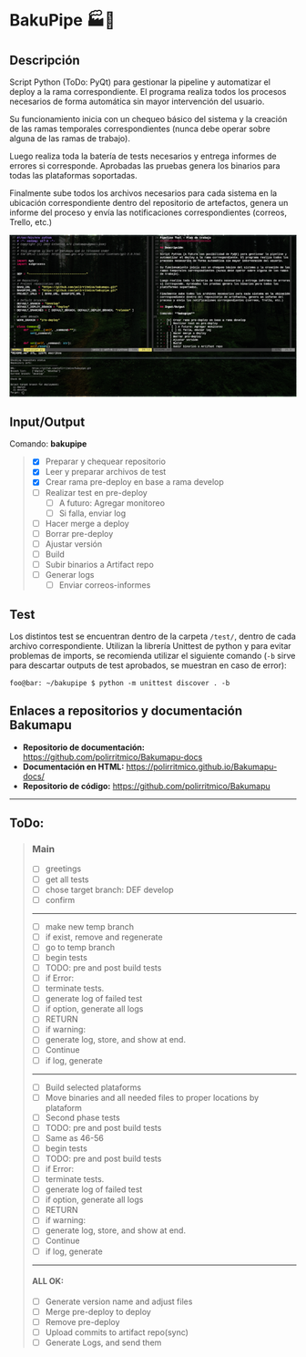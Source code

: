 BakuPipe :factory::calling:
===========================

## Descripción

Script Python (ToDo: PyQt) para gestionar la pipeline y automatizar el deploy a
la rama correspondiente. El programa realiza todos los procesos necesarios de
forma automática sin mayor intervención del usuario.

Su funcionamiento inicia con un chequeo básico del sistema y la creación de las
ramas temporales correspondientes (nunca debe operar sobre alguna de las ramas
de trabajo).

Luego realiza toda la batería de tests necesarios y entrega informes de errores
si corresponde. Aprobadas las pruebas genera los binarios para todas las
plataformas soportadas.

Finalmente sube todos los archivos necesarios para cada sistema en la ubicación
correspondiente dentro del repositorio de artefactos, genera un informe del
proceso y envía las notificaciones correspondientes (correos, Trello, etc.)

![sceenshot](docs/screenshot.png)

## Input/Output

Comando: **bakupipe**

> - [x] Preparar y chequear repositorio
> - [x] Leer y preparar archivos de test
> - [x] Crear rama pre-deploy en base a rama develop
> - [ ] Realizar test en pre-deploy
>    - [ ] A futuro: Agregar monitoreo
>    - [ ] Si falla, enviar log
> - [ ] Hacer merge a deploy
> - [ ] Borrar pre-deploy
> - [ ] Ajustar versión
> - [ ] Build
> - [ ] Subir binarios a Artifact repo
> - [ ] Generar logs
>    - [ ] Enviar correos-informes

## Test

Los distintos test se encuentran dentro de la carpeta `/test/`, dentro de cada
archivo correspondiente. Utilizan la librería Unittest de python y para evitar
problemas de imports, se recomienda utilizar el siguiente comando (`-b` sirve
para descartar outputs de test aprobados, se muestran en caso de error):

```console
foo@bar: ~/bakupipe $ python -m unittest discover . -b
```

## Enlaces a repositorios y documentación Bakumapu

* **Repositorio de documentación:** https://github.com/polirritmico/Bakumapu-docs
* **Documentación en HTML:** https://polirritmico.github.io/Bakumapu-docs/
* **Repositorio de código:** https://github.com/polirritmico/Bakumapu

---

## ToDo:

> ### Main
> * [ ]  greetings
> * [ ]  get all tests
> * [ ]  chose target branch: DEF develop
> * [ ]  confirm
> ------------------------------------------------------------------------------
> * [ ]  make new temp branch
> * [ ]    if exist, remove and regenerate
> * [ ]  go to temp branch
> * [ ]  begin tests
> * [ ]    TODO: pre and post build tests
> * [ ]  if Error:
> * [ ]    terminate tests.
> * [ ]    generate log of failed test
> * [ ]    if option, generate all logs
> * [ ]    RETURN
> * [ ]  if warning:
> * [ ]    generate log, store, and show at end.
> * [ ]    Continue
> * [ ]  if log, generate
> ------------------------------------------------------------------------------
> * [ ]  Build selected plataforms
> * [ ]  Move binaries and all needed files to proper locations by plataform
> * [ ]  Second phase tests
> * [ ]    TODO: pre and post build tests
> * [ ]  Same as 46-56
> * [ ]  begin tests
> * [ ]    TODO: pre and post build tests
> * [ ]  if Error:
> * [ ]    terminate tests.
> * [ ]    generate log of failed test
> * [ ]    if option, generate all logs
> * [ ]    RETURN
> * [ ]  if warning:
> * [ ]    generate log, store, and show at end.
> * [ ]    Continue
> * [ ]  if log, generate
> ------------------------------------------------------------------------------
> #### ALL OK:
> * [ ]  Generate version name and adjust files
> * [ ]  Merge pre-deploy to deploy
> * [ ]  Remove pre-deploy
> * [ ]  Upload commits to artifact repo(sync)
> * [ ]  Generate Logs, and send them
